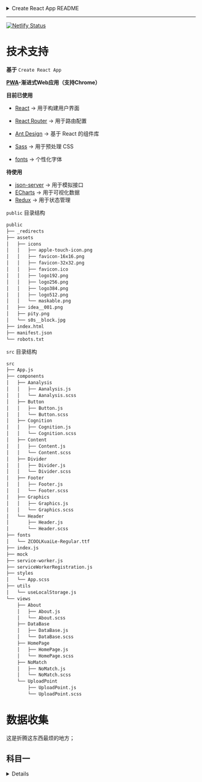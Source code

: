 <details><summary>Create React App README</summary>

# Getting Started with Create React App

This project was bootstrapped with [Create React App](https://github.com/facebook/create-react-app).

## Available Scripts

In the project directory, you can run:

### `yarn start`

Runs the app in the development mode.\
Open [http://localhost:3000](http://localhost:3000) to view it in your browser.

The page will reload when you make changes.\
You may also see any lint errors in the console.

### `yarn test`

Launches the test runner in the interactive watch mode.\
See the section about [running tests](https://facebook.github.io/create-react-app/docs/running-tests) for more information.

### `yarn build`

Builds the app for production to the `build` folder.\
It correctly bundles React in production mode and optimizes the build for the best performance.

The build is minified and the filenames include the hashes.\
Your app is ready to be deployed!

See the section about [deployment](https://facebook.github.io/create-react-app/docs/deployment) for more information.

### `yarn eject`

**Note: this is a one-way operation. Once you `eject` , you can't go back!**

If you aren't satisfied with the build tool and configuration choices, you can `eject` at any time. This command will remove the single build dependency from your project.

Instead, it will copy all the configuration files and the transitive dependencies (webpack, Babel, ESLint, etc) right into your project so you have full control over them. All of the commands except `eject` will still work, but they will point to the copied scripts so you can tweak them. At this point you're on your own.

You don't have to ever use `eject` . The curated feature set is suitable for small and middle deployments, and you shouldn't feel obligated to use this feature. However we understand that this tool wouldn't be useful if you couldn't customize it when you are ready for it.

## Learn More

You can learn more in the [Create React App documentation](https://facebook.github.io/create-react-app/docs/getting-started).

To learn React, check out the [React documentation](https://reactjs.org/).

### Code Splitting

This section has moved here: [https://facebook.github.io/create-react-app/docs/code-splitting](https://facebook.github.io/create-react-app/docs/code-splitting)

### Analyzing the Bundle Size

This section has moved here: [https://facebook.github.io/create-react-app/docs/analyzing-the-bundle-size](https://facebook.github.io/create-react-app/docs/analyzing-the-bundle-size)

### Making a Progressive Web App

This section has moved here: [https://facebook.github.io/create-react-app/docs/making-a-progressive-web-app](https://facebook.github.io/create-react-app/docs/making-a-progressive-web-app)

### Advanced Configuration

This section has moved here: [https://facebook.github.io/create-react-app/docs/advanced-configuration](https://facebook.github.io/create-react-app/docs/advanced-configuration)

### Deployment

This section has moved here: [https://facebook.github.io/create-react-app/docs/deployment](https://facebook.github.io/create-react-app/docs/deployment)

### `yarn build` fails to minify

This section has moved here: [https://facebook.github.io/create-react-app/docs/troubleshooting#npm-run-build-fails-to-minify](https://facebook.github.io/create-react-app/docs/troubleshooting#npm-run-build-fails-to-minify)

</details>

--- 

[![Netlify Status](https://api.netlify.com/api/v1/badges/0b4524cb-c5f9-421c-ac90-1ec353322673/deploy-status)](https://app.netlify.com/sites/driving-test-review/deploys)

# 技术支持

**基于** `Create React App`

**[PWA](https://developer.mozilla.org/zh-CN/docs/Web/Progressive_web_apps)-渐进式Web应用（支持Chrome）**

**目前已使用**

* [React](https://zh-hans.reactjs.org/) -> 用于构建用户界面
* [React Router](https://reactrouter.com/docs/en/v6/getting-started/overview) -> 用于路由配置
* [Ant Design](https://ant.design/index-cn) -> 基于 React 的组件库
* [Sass](https://sass-lang.com/) -> 用于预处理 CSS

* [fonts](https://fonts.google.com/specimen/ZCOOL+QingKe+HuangYou?subset=chinese-simplified&preview.size=16&preview.layout=row) -> 个性化字体

**待使用**

* [json-server](https://pub.dev/documentation/json_server/latest/) -> 用于模拟接口
* [ECharts](https://echarts.apache.org/zh/index.html) -> 用于可视化数据
* [Redux](http://cn.redux.js.org/) -> 用于状态管理
       

`public` 目录结构

```bash
public
├── _redirects
├── assets
│   ├── icons
│   │   ├── apple-touch-icon.png
│   │   ├── favicon-16x16.png
│   │   ├── favicon-32x32.png
│   │   ├── favicon.ico
│   │   ├── logo192.png
│   │   ├── logo256.png
│   │   ├── logo384.png
│   │   ├── logo512.png
│   │   └── maskable.png
│   ├── idea__001.png
│   ├── pity.png
│   └── s0s__block.jpg
├── index.html
├── manifest.json
└── robots.txt
```

`src` 目录结构

```bash
src
├── App.js
├── components
│   ├── Aanalysis
│   │   ├── Aanalysis.js
│   │   └── Aanalysis.scss
│   ├── Button
│   │   ├── Button.js
│   │   └── Button.scss
│   ├── Cognition
│   │   ├── Cognition.js
│   │   └── Cognition.scss
│   ├── Content
│   │   ├── Content.js
│   │   └── Content.scss
│   ├── Divider
│   │   ├── Divider.js
│   │   └── Divider.scss
│   ├── Footer
│   │   ├── Footer.js
│   │   └── Footer.scss
│   ├── Graphics
│   │   ├── Graphics.js
│   │   └── Graphics.scss
│   └── Header
│       ├── Header.js
│       └── Header.scss
├── fonts
│   └── ZCOOLKuaiLe-Regular.ttf
├── index.js
├── mock
├── service-worker.js
├── serviceWorkerRegistration.js
├── styles
│   └── App.scss
├── utils
│   └── useLocalStorage.js
└── views
    ├── About
    │   ├── About.js
    │   └── About.scss
    ├── DataBase
    │   ├── DataBase.js
    │   └── DataBase.scss
    ├── HomePage
    │   ├── HomePage.js
    │   └── HomePage.scss
    ├── NoMatch
    │   ├── NoMatch.js
    │   └── NoMatch.scss
    └── UploadPoint
        ├── UploadPoint.js
        └── UploadPoint.scss
```

# 数据收集

这是折腾这东西最烦的地方；

## 科目一

<details>

**想法与现实的碰撞⚡️**

原计划依据《中华人民共和国道路交通安全法》学习与驾驶相关的法律知识，根据该法律中的每一条细则与现实社会生活出现的事件关联起来（利用搜索）；

![](/public/assets/idea__001.png)

不过，这是一个bug，就对于驾驶考试而言；

我个人有个问题，很奇怪又仔细想又很有合理：驾驶考试的科目一都是要求考核人清楚什么该做，什么不该做，什么情况要做什么，但是考核的内容以及国家制定的法律都没有指出如果取得机动车驾驶证的人在道路行驶违反了某个规定，作出不合理的行为具体可能会导致什么后果，这些都没有具体说明，因为仔细想没人会知道一个意外的损害程度会是什么样的。

当然，我们可以依据自己的常识能预料到在行驶时作出违法行为的后果，但人类有个问题，当真正的危险还没展现到其面前，通过言语听闻或者浏览新闻得知的事故往往很难说很在意；（这句话不认可的可以当我瞎扯）

所以我原计划就是将具体事件和国家规定的法律相关联，这样其实对我记忆有很大帮助（可能仅仅我而已）。

不过，和别人聊过，如果说我这样准备考核科目一可能不太好过；

刷了12小时，感觉真的题海战术，我的接受度不大的，但是它就这么考，真TMD经典问题了 --> “学懂知识”与“考核”的差异；

> 接下来，17号考科目一；

我会将那个象司机科目一出现过的题目记录下来做归纳；

将那些问题整理好，其实那个象司机考的好多都是同一场景，就换了个样考你。

---

花了8元开通了个考试线索，我现在可以说这个项目可能保底值8元了!🤖

> 但其实我看了开通8元获取的东西无非就是把象司机所有的题细分了下，题还是那个题，只是题目多打了tag就多值8元了，属实666；

```css
维护正版: !important
```

> 我会用我自己的理解将这些题目打上我认为的tag，不会说直接把那个打好的tag弄过来，一万个人有一万个哈姆雷特！

> 花了8元其实是为心安，好久没考过试，感觉不会考试～～～

---

科目一拿下

就考试来检验一个人是否明白什么该做什么不该做也真是属实简单过头了；

数据的展示还是回归我最初的想法，按照相关法律和具体事例相结合说明我们是为什么在那种驾驶情形需要遵守那样的规则；

> 1月17日

</details>
